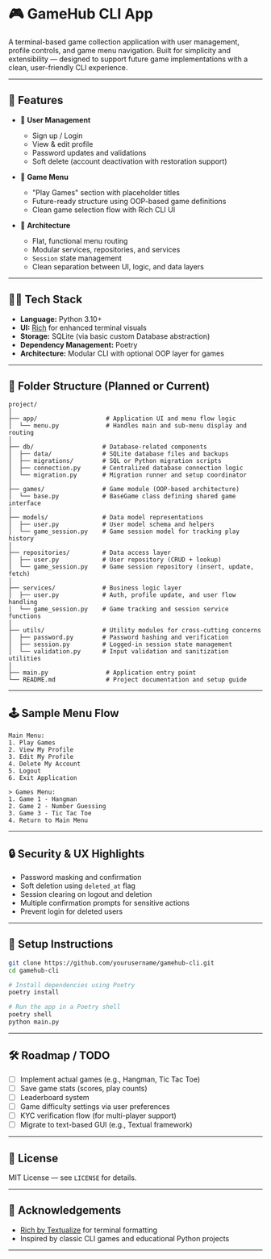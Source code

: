 # 🎮 GameHub CLI App

A terminal-based game collection application with user management, profile controls, and game menu navigation. Built for simplicity and extensibility — designed to support future game implementations with a clean, user-friendly CLI experience.

---

## 🚀 Features

- 🧑 **User Management**
  - Sign up / Login
  - View & edit profile
  - Password updates and validations
  - Soft delete (account deactivation with restoration support)

- 🎯 **Game Menu**
  - "Play Games" section with placeholder titles
  - Future-ready structure using OOP-based game definitions
  - Clean game selection flow with Rich CLI UI

- 🧱 **Architecture**
  - Flat, functional menu routing
  - Modular services, repositories, and services
  - `Session` state management
  - Clean separation between UI, logic, and data layers

---

## 🧑‍💻 Tech Stack

- **Language:** Python 3.10+
- **UI:** [Rich](https://github.com/Textualize/rich) for enhanced terminal visuals
- **Storage:** SQLite (via basic custom Database abstraction)
- **Dependency Management:** Poetry
- **Architecture:** Modular CLI with optional OOP layer for games

---

## 🧩 Folder Structure (Planned or Current)

```
project/
│
├── app/                   # Application UI and menu flow logic
│  └── menu.py             # Handles main and sub-menu display and routing
│
├── db/                   # Database-related components
│  ├── data/              # SQLite database files and backups
│  ├── migrations/        # SQL or Python migration scripts
│  ├── connection.py      # Centralized database connection logic
│  └── migration.py       # Migration runner and setup coordinator
│
├── games/                # Game module (OOP-based architecture)
│  └── base.py            # BaseGame class defining shared game interface
│
├── models/               # Data model representations
│  ├── user.py            # User model schema and helpers
│  └── game_session.py    # Game session model for tracking play history
│
├── repositories/         # Data access layer
│  ├── user.py            # User repository (CRUD + lookup)
│  └── game_session.py    # Game session repository (insert, update, fetch)
│
├── services/             # Business logic layer
│  ├── user.py            # Auth, profile update, and user flow handling
│  └── game_session.py    # Game tracking and session service functions
│
├── utils/                # Utility modules for cross-cutting concerns
│  ├── password.py        # Password hashing and verification
│  ├── session.py         # Logged-in session state management
│  └── validation.py      # Input validation and sanitization utilities
│
├── main.py                # Application entry point
└── README.md              # Project documentation and setup guide

```

---

## 🕹 Sample Menu Flow

```
Main Menu:
1. Play Games
2. View My Profile
3. Edit My Profile
4. Delete My Account
5. Logout
6. Exit Application

> Games Menu:
1. Game 1 - Hangman
2. Game 2 - Number Guessing
3. Game 3 - Tic Tac Toe
4. Return to Main Menu
```

---

## 🔒 Security & UX Highlights

- Password masking and confirmation
- Soft deletion using `deleted_at` flag
- Session clearing on logout and deletion
- Multiple confirmation prompts for sensitive actions
- Prevent login for deleted users

---

## 🔧 Setup Instructions

```bash
git clone https://github.com/yourusername/gamehub-cli.git
cd gamehub-cli

# Install dependencies using Poetry
poetry install

# Run the app in a Poetry shell
poetry shell
python main.py
```

---

## 🛠️ Roadmap / TODO

- [ ] Implement actual games (e.g., Hangman, Tic Tac Toe)
- [ ] Save game stats (scores, play counts)
- [ ] Leaderboard system
- [ ] Game difficulty settings via user preferences
- [ ] KYC verification flow (for multi-player support)
- [ ] Migrate to text-based GUI (e.g., Textual framework)

---

## 📄 License

MIT License — see `LICENSE` for details.

---

## 🙌 Acknowledgements

- [Rich by Textualize](https://github.com/Textualize/rich) for terminal formatting
- Inspired by classic CLI games and educational Python projects

---

